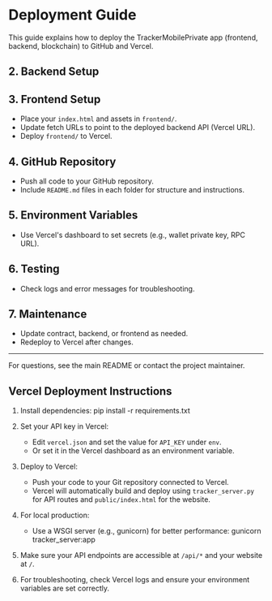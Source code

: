 # Deployment Guide

This guide explains how to deploy the TrackerMobilePrivate app (frontend, backend, blockchain) to GitHub and Vercel.



## 2. Backend Setup



## 3. Frontend Setup

- Place your `index.html` and assets in `frontend/`.
- Update fetch URLs to point to the deployed backend API (Vercel URL).
- Deploy `frontend/` to Vercel.

## 4. GitHub Repository

- Push all code to your GitHub repository.
- Include `README.md` files in each folder for structure and instructions.

## 5. Environment Variables

- Use Vercel's dashboard to set secrets (e.g., wallet private key, RPC URL).

## 6. Testing


- Check logs and error messages for troubleshooting.

## 7. Maintenance

- Update contract, backend, or frontend as needed.
- Redeploy to Vercel after changes.

---

For questions, see the main README or contact the project maintainer.
 
## Vercel Deployment Instructions

1. Install dependencies:
   pip install -r requirements.txt

2. Set your API key in Vercel:
   - Edit `vercel.json` and set the value for `API_KEY` under `env`.
   - Or set it in the Vercel dashboard as an environment variable.

3. Deploy to Vercel:
   - Push your code to your Git repository connected to Vercel.
   - Vercel will automatically build and deploy using `tracker_server.py` for API routes and `public/index.html` for the website.

4. For local production:
   - Use a WSGI server (e.g., gunicorn) for better performance:
     gunicorn tracker_server:app

5. Make sure your API endpoints are accessible at `/api/*` and your website at `/`.

6. For troubleshooting, check Vercel logs and ensure your environment variables are set correctly.
